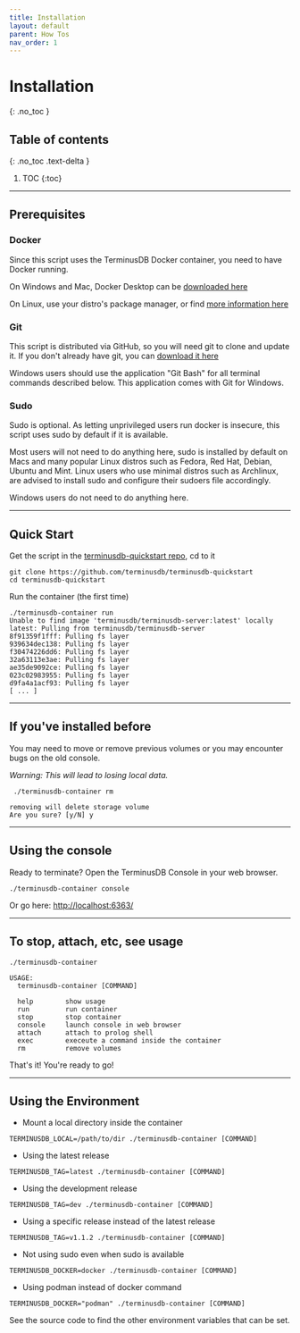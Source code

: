 ```yaml
---
title: Installation
layout: default
parent: How Tos
nav_order: 1
---
```

# Installation

{: .no_toc }

## Table of contents

{: .no_toc .text-delta }

1. TOC
   {:toc}

- - -

## Prerequisites

### Docker

Since this script uses the TerminusDB Docker container, you need to have Docker running.

On Windows and Mac, Docker Desktop can be [downloaded here](https://www.docker.com/products/docker-desktop)

On Linux, use your distro's package manager, or find [more information here](https://www.docker.com/products/container-runtime)

### Git

This script is distributed via GitHub, so you will need git to clone and update it. If you don't already have git, you can [download it here](https://git-scm.com/downloads)

Windows users should use the application "Git Bash" for all terminal commands described below. This application comes with Git for Windows.

### Sudo

Sudo is optional. As letting unprivileged users run docker is insecure, this script uses sudo by default if it is available.

Most users will not need to do anything here, sudo is installed by default on Macs and many popular Linux distros such as Fedora, Red Hat, Debian, Ubuntu and Mint. Linux users who use minimal distros such as Archlinux, are advised to install sudo and configure their sudoers file accordingly.

Windows users do not need to do anything here.

- - -

## Quick Start

Get the script in the [terminusdb-quickstart repo](https://github.com/terminusdb/terminusdb-quickstart), cd to it

```
git clone https://github.com/terminusdb/terminusdb-quickstart
cd terminusdb-quickstart
```

Run the container (the first time)

```
./terminusdb-container run
Unable to find image 'terminusdb/terminusdb-server:latest' locally
latest: Pulling from terminusdb/terminusdb-server
8f91359f1fff: Pulling fs layer
939634dec138: Pulling fs layer
f30474226dd6: Pulling fs layer
32a63113e3ae: Pulling fs layer
ae35de9092ce: Pulling fs layer
023c02983955: Pulling fs layer
d9fa4a1acf93: Pulling fs layer
[ ... ]
```

- - -

## If you've installed before

You may need to move or remove previous volumes or you may encounter bugs on the old console.

*Warning: This will lead to losing local data.*

```
 ./terminusdb-container rm

removing will delete storage volume
Are you sure? [y/N] y
```

- - -

## Using the console

Ready to terminate? Open the TerminusDB Console in your web browser.

```
./terminusdb-container console
```

Or go here: <http://localhost:6363/>

- - -

## To stop, attach, etc, see usage

```
./terminusdb-container

USAGE:
  terminusdb-container [COMMAND]

  help        show usage
  run         run container
  stop        stop container
  console     launch console in web browser
  attach      attach to prolog shell
  exec        execeute a command inside the container
  rm          remove volumes
```

That's it! You're ready to go!

- - -

## Using the Environment

* Mount a local directory inside the container

```
TERMINUSDB_LOCAL=/path/to/dir ./terminusdb-container [COMMAND]
```

* Using the latest release

```
TERMINUSDB_TAG=latest ./terminusdb-container [COMMAND]
```

* Using the development release

```
TERMINUSDB_TAG=dev ./terminusdb-container [COMMAND]
```

* Using a specific release instead of the latest release

```
TERMINUSDB_TAG=v1.1.2 ./terminusdb-container [COMMAND]
```

* Not using sudo even when sudo is available

```
TERMINUSDB_DOCKER=docker ./terminusdb-container [COMMAND]
```

* Using podman instead of docker command

```
TERMINUSDB_DOCKER="podman" ./terminusdb-container [COMMAND]
```

See the source code to find the other environment variables that can be set.
